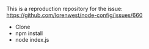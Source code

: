 This is a reproduction repository for the issue: https://github.com/lorenwest/node-config/issues/660

* Clone
* npm install
* node index.js
